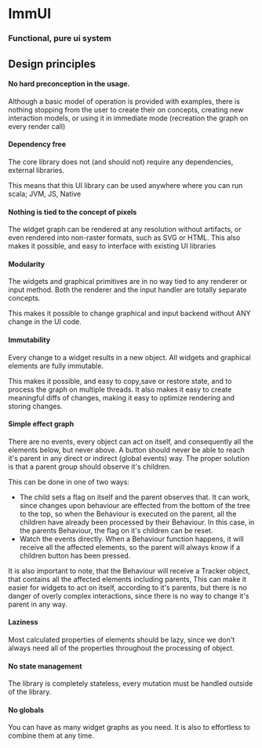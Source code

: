  # ImmUI
 ### Functional, pure ui system


 ## Design principles
 
 #### No hard preconception in the usage.
 Although a basic model of operation is provided with examples, there is nothing stopping from the user to create their on concepts, creating new interaction models, or using it in immediate mode (recreation the graph on every render call) 
 
 #### Dependency free
 The core library does not (and should not) require any dependencies, external libraries.
 
 This means that this UI library can be used anywhere where you can run scala; JVM, JS, Native
 
 #### Nothing is tied to the concept of pixels
 The widget graph can be rendered at any resolution without artifacts, or even rendered into non-raster formats, such as SVG or HTML. This also makes it possible, and easy to interface with existing UI libraries
 
 #### Modularity
 The widgets and graphical primitives are in no way tied to any renderer or input method.
 Both the renderer and the input handler are totally separate concepts.
 
 This makes it possible to change graphical and input backend without ANY change in the UI code.
 
 #### Immutability
 Every change to a widget results in a new object.
 All widgets and graphical elements are fully immutable.
 
 This makes it possible, and easy to copy,save or restore state, and to process the graph on multiple threads. It also makes it easy to create meaningful diffs of changes, making it easy to optimize rendering and storing changes.
 
 #### Simple effect graph
 There are no events, every object can act on itself, and consequently all the elements below, but never above. A button should never be able to reach it's parent in any direct or indirect (global events) way. The proper solution is that a parent group should observe it's children.
 
 This can be done in one of two ways:
 
  - The child sets a flag on itself and the parent observes that. It can work, since changes upon behaviour are effected from the bottom of the tree to the top, so when the Behaviour is executed on the parent, all the children have already been processed by their Behaviour. In this case, in the parents Behaviour, the flag on it's children can be reset.
  - Watch the events directly. When a Behaviour function happens, it will receive all the affected elements, so the parent will always know if a children button has been pressed.
  
  It is also important to note, that the Behaviour will receive a Tracker object, that contains all the affected elements including parents, This can make it easier for widgets to act on itself, according to it's parents, but there is no danger of overly complex interactions, since there is no way to change it's parent in any way.  
  
#### Laziness
 Most calculated properties of elements should be lazy, since we don't always need all of the properties throughout the processing of object.
 
 
 #### No state management
 The library is completely stateless, every mutation must be handled outside of the library.
 
 #### No globals
 You can have as many widget graphs as you need. It is also to effortless to combine them at any time.
